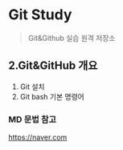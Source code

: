 # Git Study
> Git&Github 실습 원격 저장소
>
## 2.Git&GitHub 개요
1) Git 설치
2) Git bash 기본 명령어

### MD 문법 참고
https://naver.com
